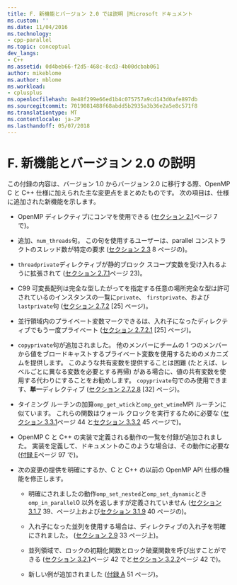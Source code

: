 ```yaml
---
title: F. 新機能とバージョン 2.0 では説明 |Microsoft ドキュメント
ms.custom: ''
ms.date: 11/04/2016
ms.technology:
- cpp-parallel
ms.topic: conceptual
dev_langs:
- C++
ms.assetid: 0d4beb66-f2d5-468c-8cd3-4b00dcbab061
author: mikeblome
ms.author: mblome
ms.workload:
- cplusplus
ms.openlocfilehash: 8e48f299e66ed1b4c075757a9cd143d0afe897db
ms.sourcegitcommit: 7019081488f68abdd5b2935a3b36e2a5e8c571f8
ms.translationtype: MT
ms.contentlocale: ja-JP
ms.lasthandoff: 05/07/2018
---
```

# <a name="f-new-features-and-clarifications-in-version-20"></a>F. 新機能とバージョン 2.0 の説明
この付録の内容は、バージョン 1.0 からバージョン 2.0 に移行する際、OpenMP C と C++ 仕様に加えられた主な変更点をまとめたものです。 次の項目は、仕様に追加された新機能を示します。  
  
-   OpenMP ディレクティブにコンマを使用できる ([セクション 2.1](../../parallel/openmp/2-1-directive-format.md)ページ 7 で)。  
  
-   追加、`num_threads`句。 この句を使用するユーザーは、parallel コンストラクトのスレッド数が特定の要求 ([セクション 2.3](../../parallel/openmp/2-3-parallel-construct.md) 8 ページの)。  
  
-   `threadprivate`ディレクティブが静的ブロック スコープ変数を受け入れるように拡張されて ([セクション 2.7.1](../../parallel/openmp/2-7-1-threadprivate-directive.md)ページ 23)。  
  
-   C99 可変長配列は完全な型したがってを指定する任意の場所完全な型は許可されているのインスタンスの一覧に`private`、 `firstprivate`、および`lastprivate`句 ([セクション 2.7.2](../../parallel/openmp/2-7-2-data-sharing-attribute-clauses.md) [25] ページ)。  
  
-   並行領域内のプライベート変数マークできるは、入れ子になったディレクティブでもう一度プライベート ([セクション 2.7.2.1](../../parallel/openmp/2-7-2-1-private.md) [25] ページ)。  
  
-   `copyprivate`句が追加されました。 他のメンバーにチームの 1 つのメンバーから値をブロードキャストするプライベート変数を使用するためのメカニズムを提供します。 このような共有変数を提供することは困難 (たとえば、レベルごとに異なる変数を必要とする再帰) がある場合に、値の共有変数を使用する代わりにすることをお勧めします。 `copyprivate`句でのみ使用できます、**単一**ディレクティブ ([セクション 2.7.2.8](../../parallel/openmp/2-7-2-8-copyprivate.md) [32] ページ)。  
  
-   タイミング ルーチンの加算`omp_get_wtick`と`omp_get_wtime`MPI ルーチンに似ています。 これらの関数はウォール クロックを実行するために必要な ([セクション 3.3.1](../../parallel/openmp/3-3-1-omp-get-wtime-function.md)ページ 44 と[セクション 3.3.2](../../parallel/openmp/3-3-2-omp-get-wtick-function.md) 45 ページで)。  
  
-   OpenMP C と C++ の実装で定義される動作の一覧を付録が追加されました。 実装を定義して、ドキュメントのこのような場合は、その動作に必要な ([付録 E](../../parallel/openmp/e-implementation-defined-behaviors-in-openmp-c-cpp.md)ページ 97 で)。  
  
-   次の変更の提供を明確にするか、C と C++ の以前の OpenMP API 仕様の機能を修正します。  
  
    -   明確にされましたの動作`omp_set_nested`と`omp_set_dynamic`とき`omp_in_parallel`0 以外を返しますが定義されていません ([セクション 3.1.7](../../parallel/openmp/3-1-7-omp-set-dynamic-function.md) 39、ページ上および[セクション 3.1.9](../../parallel/openmp/3-1-9-omp-set-nested-function.md) 40 ページの)。  
  
    -   入れ子になった並列を使用する場合は、ディレクティブの入れ子を明確にされました。 ([セクション 2.9](../../parallel/openmp/2-9-directive-nesting.md) 33 ページ上)。  
  
    -   並列領域で、ロックの初期化関数とロック破棄関数を呼び出すことができる ([セクション 3.2.1](../../parallel/openmp/3-2-1-omp-init-lock-and-omp-init-nest-lock-functions.md)ページ 42 でと[セクション 3.2.2](../../parallel/openmp/3-2-2-omp-destroy-lock-and-omp-destroy-nest-lock-functions.md)ページ 42 で)。  
  
    -   新しい例が追加されました ([付録 A](../../parallel/openmp/a-examples.md) 51 ページ)。